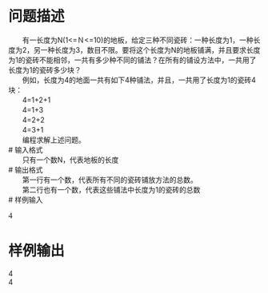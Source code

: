 <div id="pcont1" style="margin-top:20px; display:block;">

# 问题描述

<div class="pdcont">　　有一长度为N(1&lt;=Ｎ&lt;=10)的地板，给定三种不同瓷砖：一种长度为1，一种长度为2，另一种长度为3，数目不限。要将这个长度为N的地板铺满，并且要求长度为1的瓷砖不能相邻，一共有多少种不同的铺法？在所有的铺设方法中，一共用了长度为1的瓷砖多少块？<br/>
　　例如，长度为4的地面一共有如下4种铺法，并且，一共用了长度为1的瓷砖4块：<br/>
　　4=1+2+1<br/>
　　4=1+3<br/>
　　4=2+2<br/>
　　4=3+1<br/>
　　编程求解上述问题。</div>
# 输入格式

<div class="pdcont">　　只有一个数N，代表地板的长度</div>
# 输出格式

<div class="pdcont">　　第一行有一个数，代表所有不同的瓷砖铺放方法的总数。<br/>
　　第二行也有一个数，代表这些铺法中长度为1的瓷砖的总数</div>
# 样例输入

<pre class="pddata"><font face="Times New Roman" size="3">4</font>
</pre>

# 样例输出

<div class="pddata">4<br/>
4</div>

</div>